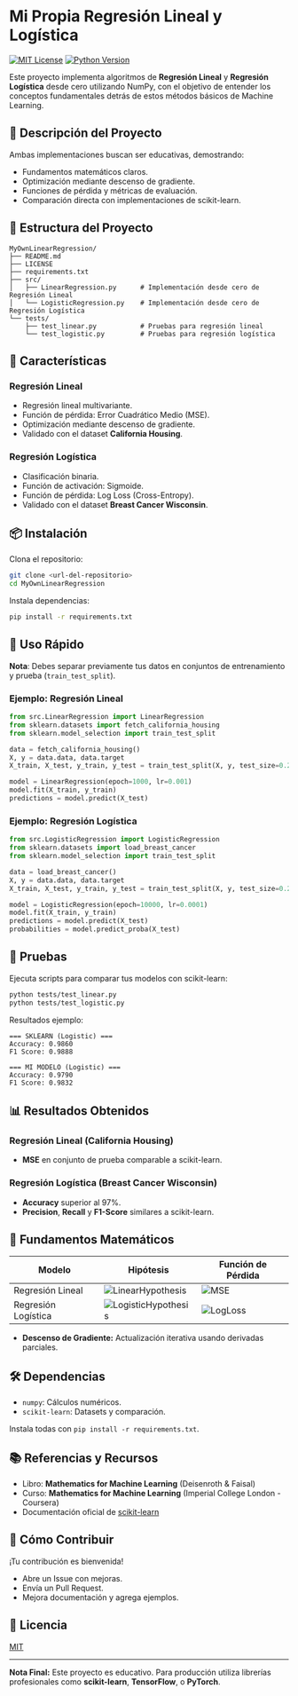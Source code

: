 
# Mi Propia Regresión Lineal y Logística

[![MIT License](https://img.shields.io/badge/license-MIT-blue.svg)](LICENSE)
[![Python Version](https://img.shields.io/badge/python-3.8%2B-green)](https://www.python.org/downloads/)

Este proyecto implementa algoritmos de **Regresión Lineal** y **Regresión Logística** desde cero utilizando NumPy, con el objetivo de entender los conceptos fundamentales detrás de estos métodos básicos de Machine Learning.

## 🎯 Descripción del Proyecto

Ambas implementaciones buscan ser educativas, demostrando:
- Fundamentos matemáticos claros.
- Optimización mediante descenso de gradiente.
- Funciones de pérdida y métricas de evaluación.
- Comparación directa con implementaciones de scikit-learn.

## 📁 Estructura del Proyecto

```
MyOwnLinearRegression/
├── README.md
├── LICENSE
├── requirements.txt
├── src/
│   ├── LinearRegression.py      # Implementación desde cero de Regresión Lineal
│   └── LogisticRegression.py    # Implementación desde cero de Regresión Logística
└── tests/
    ├── test_linear.py           # Pruebas para regresión lineal
    └── test_logistic.py         # Pruebas para regresión logística
```

## 🚀 Características

### Regresión Lineal
- Regresión lineal multivariante.
- Función de pérdida: Error Cuadrático Medio (MSE).
- Optimización mediante descenso de gradiente.
- Validado con el dataset **California Housing**.

### Regresión Logística
- Clasificación binaria.
- Función de activación: Sigmoide.
- Función de pérdida: Log Loss (Cross-Entropy).
- Validado con el dataset **Breast Cancer Wisconsin**.

## 📦 Instalación

Clona el repositorio:
```bash
git clone <url-del-repositorio>
cd MyOwnLinearRegression
```

Instala dependencias:
```bash
pip install -r requirements.txt
```

## 🔧 Uso Rápido

**Nota**: Debes separar previamente tus datos en conjuntos de entrenamiento y prueba (`train_test_split`).

### Ejemplo: Regresión Lineal
```python
from src.LinearRegression import LinearRegression
from sklearn.datasets import fetch_california_housing
from sklearn.model_selection import train_test_split

data = fetch_california_housing()
X, y = data.data, data.target
X_train, X_test, y_train, y_test = train_test_split(X, y, test_size=0.2)

model = LinearRegression(epoch=1000, lr=0.001)
model.fit(X_train, y_train)
predictions = model.predict(X_test)
```

### Ejemplo: Regresión Logística
```python
from src.LogisticRegression import LogisticRegression
from sklearn.datasets import load_breast_cancer
from sklearn.model_selection import train_test_split

data = load_breast_cancer()
X, y = data.data, data.target
X_train, X_test, y_train, y_test = train_test_split(X, y, test_size=0.2)

model = LogisticRegression(epoch=10000, lr=0.0001)
model.fit(X_train, y_train)
predictions = model.predict(X_test)
probabilities = model.predict_proba(X_test)
```

## 🧪 Pruebas

Ejecuta scripts para comparar tus modelos con scikit-learn:

```bash
python tests/test_linear.py
python tests/test_logistic.py
```

Resultados ejemplo:

```
=== SKLEARN (Logistic) ===
Accuracy: 0.9860
F1 Score: 0.9888

=== MI MODELO (Logistic) ===
Accuracy: 0.9790
F1 Score: 0.9832
```

## 📊 Resultados Obtenidos

### Regresión Lineal (California Housing)
- **MSE** en conjunto de prueba comparable a scikit-learn.

### Regresión Logística (Breast Cancer Wisconsin)
- **Accuracy** superior al 97%.
- **Precision**, **Recall** y **F1-Score** similares a scikit-learn.

## 🧮 Fundamentos Matemáticos

| Modelo              | Hipótesis                                                                      | Función de Pérdida                                                                                                                      |
|---------------------|--------------------------------------------------------------------------------|------------------------------------------------------------------------------------------------------------------------------------------|
| Regresión Lineal    | ![LinearHypothesis](https://latex.codecogs.com/svg.image?y=Xw%20%2B%20b&bg=white)   | ![MSE](https://latex.codecogs.com/svg.image?MSE=\frac{1}{n}\sum\left(y-\hat{y}\right)^{2}&bg=white)                                     |
| Regresión Logística | ![LogisticHypothesis](https://latex.codecogs.com/svg.image?y=sigmoid(Xw%20%2B%20b)&bg=white) | ![LogLoss](https://latex.codecogs.com/svg.image?LogLoss=-\frac{1}{n}\sum\left[y\log(\hat{y})\,+\,(1-y)\log(1-\hat{y})\right]&bg=white) |


- **Descenso de Gradiente:** Actualización iterativa usando derivadas parciales.

## 🛠️ Dependencias
- `numpy`: Cálculos numéricos.
- `scikit-learn`: Datasets y comparación.

Instala todas con `pip install -r requirements.txt`.

## 📚 Referencias y Recursos
- Libro: **Mathematics for Machine Learning** (Deisenroth & Faisal)
- Curso: **Mathematics for Machine Learning** (Imperial College London - Coursera)
- Documentación oficial de [scikit-learn](https://scikit-learn.org/stable/)

## 🤝 Cómo Contribuir
¡Tu contribución es bienvenida!
- Abre un Issue con mejoras.
- Envía un Pull Request.
- Mejora documentación y agrega ejemplos.

## 📄 Licencia
[MIT](LICENSE)

---

**Nota Final:** Este proyecto es educativo. Para producción utiliza librerías profesionales como **scikit-learn**, **TensorFlow**, o **PyTorch**.
